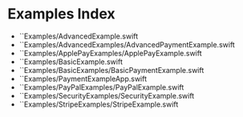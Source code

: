 # Examples Index

- ``Examples/AdvancedExample.swift
- ``Examples/AdvancedExamples/AdvancedPaymentExample.swift
- ``Examples/ApplePayExamples/ApplePayExample.swift
- ``Examples/BasicExample.swift
- ``Examples/BasicExamples/BasicPaymentExample.swift
- ``Examples/PaymentExampleApp.swift
- ``Examples/PayPalExamples/PayPalExample.swift
- ``Examples/SecurityExamples/SecurityExample.swift
- ``Examples/StripeExamples/StripeExample.swift
